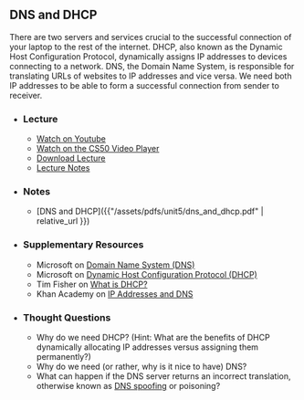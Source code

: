## DNS and DHCP

There are two servers and services crucial to the successful connection of your laptop to the rest of the internet. DHCP, also known as the Dynamic Host Configuration Protocol, dynamically assigns IP addresses to devices connecting to a network. DNS, the Domain Name System, is responsible for translating URLs of websites to IP addresses and vice versa. We need both IP addresses to be able to form a successful connection from sender to receiver.

- ### Lecture
  - [Watch on Youtube](https://www.youtube.com/embed/n_KghQP86Sw?start=215&end=708)
  - [Watch on the CS50 Video Player](https://video.cs50.net/cscie1a/2017/fall/lectures/internet?t=3m35s)
  - [Download Lecture](https://cdn.cs50.net/cscie1a/2017/fall/lectures/internet/internet-720p.mp4?download)
  - [Lecture Notes](https://cdn.cs50.net/cscie1a/2017/fall/lectures/internet/notes/internet.html)

- ### Notes
  - [DNS and DHCP]({{"/assets/pdfs/unit5/dns_and_dhcp.pdf" | relative_url }})

- ### Supplementary Resources
  - Microsoft on [Domain Name System (DNS)](https://docs.microsoft.com/en-us/windows-server/networking/dns/dns-top)
  - Microsoft on [Dynamic Host Configuration Protocol (DHCP)](https://docs.microsoft.com/en-us/windows-server/networking/technologies/dhcp/dhcp-top)
  - Tim Fisher on [What is DHCP?](https://www.lifewire.com/what-is-dhcp-2625848)
  - Khan Academy on [IP Addresses and DNS](https://www.youtube.com/embed/MwxMsaFFycg)

- ### Thought Questions
  - Why do we need DHCP? (Hint: What are the benefits of DHCP dynamically allocating IP addresses versus assigning them permanently?)
  - Why do we need (or rather, why is it nice to have) DNS?
  - What can happen if the DNS server returns an incorrect translation, otherwise known as [DNS spoofing](https://en.wikipedia.org/wiki/DNS_spoofing) or poisoning?